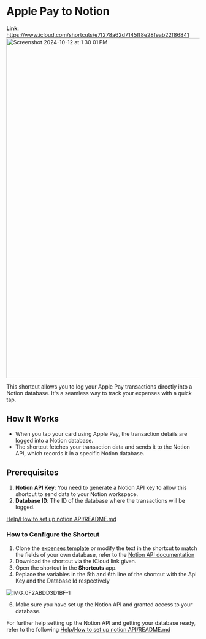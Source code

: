 # Apple Pay to Notion

**Link**: https://www.icloud.com/shortcuts/e7f278a62d7145ff8e28feab22f86841
<img width="886" alt="Screenshot 2024-10-12 at 1 30 01 PM" src="https://github.com/user-attachments/assets/ffca6675-f426-46fc-9106-24b9aaf8b3b8">

This shortcut allows you to log your Apple Pay transactions directly into a Notion database. It's a seamless way to track your expenses with a quick tap.

## How It Works
- When you tap your card using Apple Pay, the transaction details are logged into a Notion database.
- The shortcut fetches your transaction data and sends it to the Notion API, which records it in a specific Notion database.

## Prerequisites

1. **Notion API Key**: You need to generate a Notion API key to allow this shortcut to send data to your Notion workspace.
2. **Database ID**: The ID of the database where the transactions will be logged.

[Help/How to set up notion API/README.md](https://github.com/jjdiazo1/iOShortcuts/blob/21c7729a1f3660442fe8a1ee77a4cd558af03cab/Help/How%20to%20set%20up%20notion%20API/README.md)

### How to Configure the Shortcut

1. Clone the [expenses template](https://lyrical-surprise-739.notion.site/11d07d2edf3580eebce6f2acf458591c?v=11d07d2edf358183899a000c41f19b61&pvs=4) or modify the text in the shortcut to match the fields of your own database, refer to the [Notion API documentation](https://developers.notion.com/reference/intro)
2. Download the shortcut via the iCloud link given.
3. Open the shortcut in the **Shortcuts** app.
4. Replace the variables in the 5th and 6th line of the shortcut with the Api Key and the Database Id respectively

![IMG_0F2ABDD3D1BF-1](https://github.com/user-attachments/assets/e2e02ee2-ed67-4792-83a9-8e7797cabb2f)

6. Make sure you have set up the Notion API and granted access to your database.

For further help setting up the Notion API and getting your database ready, refer to the following 
[Help/How to set up notion API/README.md](https://github.com/jjdiazo1/iOShortcuts/blob/21c7729a1f3660442fe8a1ee77a4cd558af03cab/Help/How%20to%20set%20up%20notion%20API/README.md)


